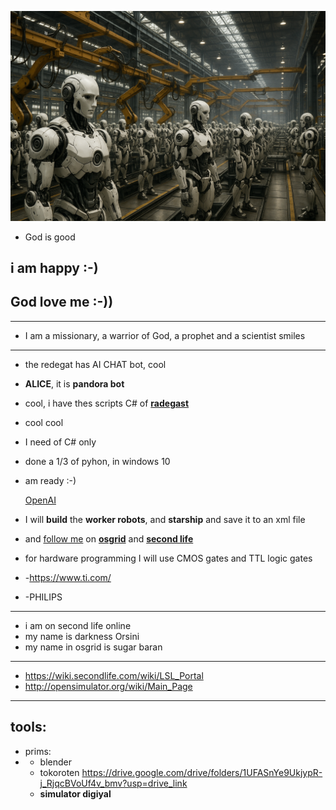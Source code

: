 
![robots](https://github.com/0joseDark/O-Demolidor-livro/blob/main/images/robots.png)

- God is good
## i am happy :-)
## God love me :-))
---
- I am a missionary, a warrior of God, a prophet and a scientist smiles
--- 
- the redegat has AI CHAT bot, cool
- __ALICE__, it is __pandora bot__
- cool, i have thes scripts C# of __[radegast](https://github.com/cinderblocks/radegast/releases)__ 
- cool cool
- I need of C# only
- done a 1/3 of pyhon, in windows 10
- am ready :-)

  [OpenAI](https://www.openai.com)
- I will __build__ the __worker robots__, and __starship__ and save it to an xml file
- and [follow me](https://wiki.secondlife.com/wiki/Third_Party_Viewer_Directory) on __[osgrid](https://www.osgrid.org/)__ and __[second life](https://secondlife.com/)__
- for hardware programming I will use CMOS gates and TTL logic gates
- -https://www.ti.com/
- -PHILIPS
---  
- i am on second life online
- my name is darkness Orsini
- my name in osgrid is sugar baran
---
- https://wiki.secondlife.com/wiki/LSL_Portal
- http://opensimulator.org/wiki/Main_Page
---
## tools:
- prims:
- - blender
  - tokoroten https://drive.google.com/drive/folders/1UFASnYe9UkjypR-j_RjqcBVoUf4v_bmv?usp=drive_link
  - __simulator digiyal__

